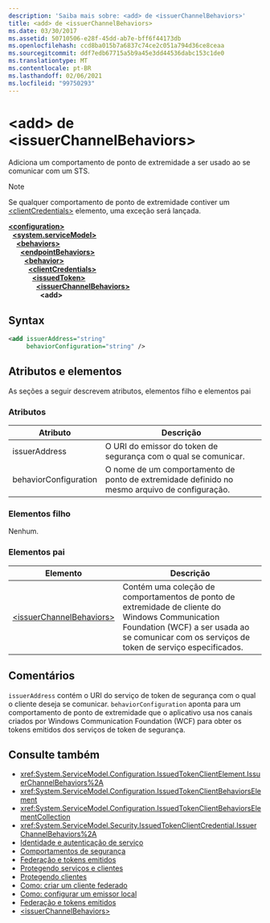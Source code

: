 ```yaml
---
description: 'Saiba mais sobre: <add> de <issuerChannelBehaviors>'
title: <add> de <issuerChannelBehaviors>
ms.date: 03/30/2017
ms.assetid: 50710506-e28f-45dd-ab7e-bff6f44173db
ms.openlocfilehash: ccd8ba015b7a6837c74ce2c051a794d36ce8ceaa
ms.sourcegitcommit: ddf7edb67715a5b9a45e3dd44536dabc153c1de0
ms.translationtype: MT
ms.contentlocale: pt-BR
ms.lasthandoff: 02/06/2021
ms.locfileid: "99750293"
---
```

# <a name="add-of-issuerchannelbehaviors"></a>\<add> de \<issuerChannelBehaviors>

Adiciona um comportamento de ponto de extremidade a ser usado ao se comunicar com um STS.

> [!NOTE]
> Se qualquer comportamento de ponto de extremidade contiver um [\<clientCredentials>](clientcredentials.md) elemento, uma exceção será lançada.

[**\<configuration>**](../configuration-element.md)\
&nbsp;&nbsp;[**\<system.serviceModel>**](system-servicemodel.md)\
&nbsp;&nbsp;&nbsp;&nbsp;[**\<behaviors>**](behaviors.md)\
&nbsp;&nbsp;&nbsp;&nbsp;&nbsp;&nbsp;[**\<endpointBehaviors>**](endpointbehaviors.md)\
&nbsp;&nbsp;&nbsp;&nbsp;&nbsp;&nbsp;&nbsp;&nbsp;[**\<behavior>**](behavior-of-endpointbehaviors.md)\
&nbsp;&nbsp;&nbsp;&nbsp;&nbsp;&nbsp;&nbsp;&nbsp;&nbsp;&nbsp;[**\<clientCredentials>**](clientcredentials.md)\
&nbsp;&nbsp;&nbsp;&nbsp;&nbsp;&nbsp;&nbsp;&nbsp;&nbsp;&nbsp;&nbsp;&nbsp;[**\<issuedToken>**](issuedtoken.md)\
&nbsp;&nbsp;&nbsp;&nbsp;&nbsp;&nbsp;&nbsp;&nbsp;&nbsp;&nbsp;&nbsp;&nbsp;&nbsp;&nbsp;[**\<issuerChannelBehaviors>**](issuerchannelbehaviors-element.md)\
&nbsp;&nbsp;&nbsp;&nbsp;&nbsp;&nbsp;&nbsp;&nbsp;&nbsp;&nbsp;&nbsp;&nbsp;&nbsp;&nbsp;&nbsp;&nbsp;**\<add>**  

## <a name="syntax"></a>Syntax

```xml
<add issuerAddress="string"
     behaviorConfiguration="string" />
```

## <a name="attributes-and-elements"></a>Atributos e elementos

As seções a seguir descrevem atributos, elementos filho e elementos pai

### <a name="attributes"></a>Atributos

|Atributo|Descrição|
|---------------|-----------------|
|issuerAddress|O URI do emissor do token de segurança com o qual se comunicar.|
|behaviorConfiguration|O nome de um comportamento de ponto de extremidade definido no mesmo arquivo de configuração.|

### <a name="child-elements"></a>Elementos filho

Nenhum.

### <a name="parent-elements"></a>Elementos pai

|Elemento|Descrição|
|-------------|-----------------|
|[\<issuerChannelBehaviors>](issuerchannelbehaviors-element.md)|Contém uma coleção de comportamentos de ponto de extremidade de cliente do Windows Communication Foundation (WCF) a ser usada ao se comunicar com os serviços de token de serviço especificados.|

## <a name="remarks"></a>Comentários

`issuerAddress` contém o URI do serviço de token de segurança com o qual o cliente deseja se comunicar. `behaviorConfiguration` aponta para um comportamento de ponto de extremidade que o aplicativo usa nos canais criados por Windows Communication Foundation (WCF) para obter os tokens emitidos dos serviços de token de segurança.

## <a name="see-also"></a>Consulte também

- <xref:System.ServiceModel.Configuration.IssuedTokenClientElement.IssuerChannelBehaviors%2A>
- <xref:System.ServiceModel.Configuration.IssuedTokenClientBehaviorsElement>
- <xref:System.ServiceModel.Configuration.IssuedTokenClientBehaviorsElementCollection>
- <xref:System.ServiceModel.Security.IssuedTokenClientCredential.IssuerChannelBehaviors%2A>
- [Identidade e autenticação de serviço](../../../wcf/feature-details/service-identity-and-authentication.md)
- [Comportamentos de segurança](../../../wcf/feature-details/security-behaviors-in-wcf.md)
- [Federação e tokens emitidos](../../../wcf/feature-details/federation-and-issued-tokens.md)
- [Protegendo serviços e clientes](../../../wcf/feature-details/securing-services-and-clients.md)
- [Protegendo clientes](../../../wcf/securing-clients.md)
- [Como: criar um cliente federado](../../../wcf/feature-details/how-to-create-a-federated-client.md)
- [Como: configurar um emissor local](../../../wcf/feature-details/how-to-configure-a-local-issuer.md)
- [Federação e tokens emitidos](../../../wcf/feature-details/federation-and-issued-tokens.md)
- [\<issuerChannelBehaviors>](issuerchannelbehaviors-element.md)
